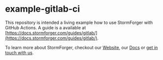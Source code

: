 # example-gitlab-ci

This repository is intended a living example how to use StormForger with GitHub Actions. A guide is a available at [https://docs.stormforger.com/guides/gitlab/](https://docs.stormforger.com/guides/gitlab/).

To learn more about StormForger, checkout our [Website](https://stormforger.com), our [Docs](https://docs.stormforger.com) or [get in touch with us](https://stormforger.com/support/).

